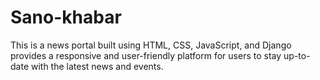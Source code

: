 # Sano-khabar
This is a news portal built using HTML, CSS, JavaScript, and Django provides a responsive and user-friendly platform for users to stay up-to-date with the latest news and events.
